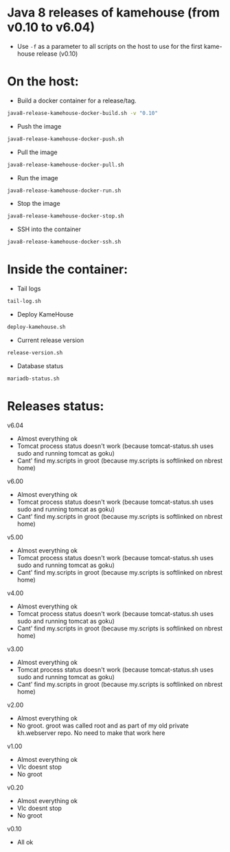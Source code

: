 # Java 8 releases of kamehouse (from v0.10 to v6.04)

- Use `-f` as a parameter to all scripts on the host to use for the first kame-house release (v0.10)

# On the host:
- Build a docker container for a release/tag.
```sh
java8-release-kamehouse-docker-build.sh -v "0.10"
```

- Push the image
```sh
java8-release-kamehouse-docker-push.sh
```

- Pull the image
```sh
java8-release-kamehouse-docker-pull.sh
```

- Run the image
```sh
java8-release-kamehouse-docker-run.sh
```

- Stop the image
```sh
java8-release-kamehouse-docker-stop.sh
```

- SSH into the container
```sh
java8-release-kamehouse-docker-ssh.sh
```

# Inside the container:
- Tail logs
```sh
tail-log.sh
```

- Deploy KameHouse
```sh
deploy-kamehouse.sh
```

- Current release version
```sh
release-version.sh
```

- Database status
```sh
mariadb-status.sh
```

# Releases status:

v6.04
  - Almost everything ok
  - Tomcat process status doesn't work (because tomcat-status.sh uses sudo and running tomcat as goku)
  - Cant' find my.scripts in groot (because my.scripts is softlinked on nbrest home)

v6.00
  - Almost everything ok
  - Tomcat process status doesn't work (because tomcat-status.sh uses sudo and running tomcat as goku)
  - Cant' find my.scripts in groot (because my.scripts is softlinked on nbrest home)

v5.00
  - Almost everything ok
  - Tomcat process status doesn't work (because tomcat-status.sh uses sudo and running tomcat as goku)
  - Cant' find my.scripts in groot (because my.scripts is softlinked on nbrest home)

v4.00
  - Almost everything ok
  - Tomcat process status doesn't work (because tomcat-status.sh uses sudo and running tomcat as goku)
  - Cant' find my.scripts in groot (because my.scripts is softlinked on nbrest home)

v3.00
  - Almost everything ok
  - Tomcat process status doesn't work (because tomcat-status.sh uses sudo and running tomcat as goku)
  - Cant' find my.scripts in groot (because my.scripts is softlinked on nbrest home)

v2.00
  - Almost everything ok
  - No groot. groot was called root and as part of my old private kh.webserver repo. No need to make that work here

v1.00
  - Almost everything ok
  - Vlc doesnt stop
  - No groot

v0.20
  - Almost everything ok
  - Vlc doesnt stop
  - No groot

v0.10
  - All ok
